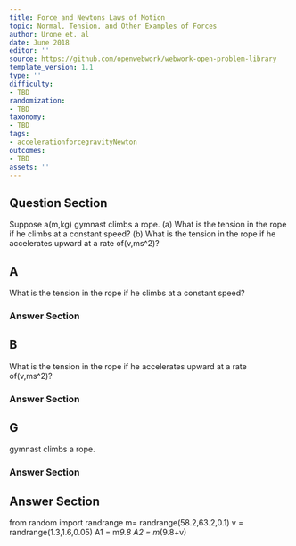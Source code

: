 ```yaml
---
title: Force and Newtons Laws of Motion
topic: Normal, Tension, and Other Examples of Forces
author: Urone et. al
date: June 2018
editor: ''
source: https://github.com/openwebwork/webwork-open-problem-library
template_version: 1.1
type: ''
difficulty:
- TBD
randomization:
- TBD
taxonomy:
- TBD
tags:
- accelerationforcegravityNewton
outcomes:
- TBD
assets: ''
---
```


## Question Section 

Suppose a(m,kg) gymnast climbs a rope. 
(a) What is the tension in the rope if he climbs at a constant speed? 
(b) What is the tension in the rope if he accelerates upward at a rate of(v,ms^2)?

## A
What is the tension in the rope if he climbs at a constant speed? 
### Answer Section
## B
What is the tension in the rope if he accelerates upward at a rate of(v,ms^2)?
### Answer Section
## G
gymnast climbs a rope. 
### Answer Section


## Answer Section

from random import randrange
m= randrange(58.2,63.2,0.1)
v = randrange(1.3,1.6,0.05)
A1 = m*9.8
A2 = m*(9.8+v)